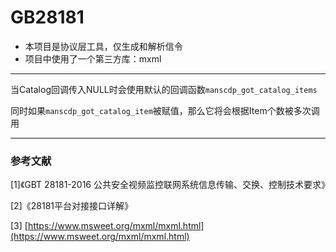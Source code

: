 # GB28181

- 本项目是协议层工具，仅生成和解析信令
- 项目中使用了一个第三方库：mxml
---

当Catalog回调传入NULL时会使用默认的回调函数`manscdp_got_catalog_items`

同时如果`manscdp_got_catalog_item`被赋值，那么它将会根据Item个数被多次调用

---
### 参考文献
[1]《GBT 28181-2016 公共安全视频监控联网系统信息传输、交换、控制技术要求》

[2]《28181平台对接接口详解》

[3] [https://www.msweet.org/mxml/mxml.html](https://www.msweet.org/mxml/mxml.html)
